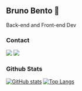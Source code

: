 ## Bruno Bento 👾
Back-end and Front-end Dev 

### Contact
[<img src="https://img.shields.io/badge/Gmail-D14836?style=for-the-badge&logo=gmail&logoColor=white">](mailto:brunobentoreinoso14@gmail.com)
[<img src="https://img.shields.io/badge/LinkedIn-0077B5?style=for-the-badge&logo=linkedin&logoColor=white">](https://www.linkedin.com/in/bruno-bento-reinoso/)

###  Github Stats
[![GitHub stats](https://github-readme-stats.vercel.app/api?username=bruno-bento&theme=dark)](https://github.com/bruno-bento)
[![Top Langs](https://github-readme-stats.vercel.app/api/top-langs/?username=bruno-bento&theme=dark&layout=compact)](https://github.com/bruno-bento)
